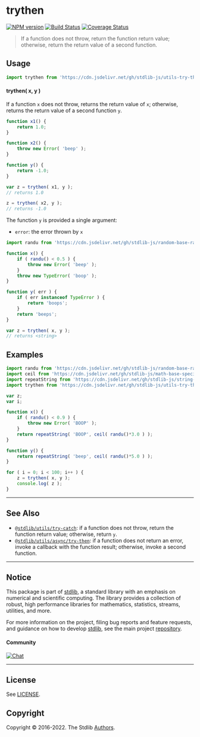 <!--

@license Apache-2.0

Copyright (c) 2018 The Stdlib Authors.

Licensed under the Apache License, Version 2.0 (the "License");
you may not use this file except in compliance with the License.
You may obtain a copy of the License at

   http://www.apache.org/licenses/LICENSE-2.0

Unless required by applicable law or agreed to in writing, software
distributed under the License is distributed on an "AS IS" BASIS,
WITHOUT WARRANTIES OR CONDITIONS OF ANY KIND, either express or implied.
See the License for the specific language governing permissions and
limitations under the License.

-->

# trythen

[![NPM version][npm-image]][npm-url] [![Build Status][test-image]][test-url] [![Coverage Status][coverage-image]][coverage-url] <!-- [![dependencies][dependencies-image]][dependencies-url] -->

> If a function does not throw, return the function return value; otherwise, return the return value of a second function.

<!-- Section to include introductory text. Make sure to keep an empty line after the intro `section` element and another before the `/section` close. -->

<section class="intro">

</section>

<!-- /.intro -->

<!-- Package usage documentation. -->



<section class="usage">

## Usage

```javascript
import trythen from 'https://cdn.jsdelivr.net/gh/stdlib-js/utils-try-then@deno/mod.js';
```

#### trythen( x, y )

If a function `x` does not throw, returns the return value of `x`; otherwise, returns the return value of a second function `y`.

```javascript
function x1() {
    return 1.0;
}

function x2() {
    throw new Error( 'beep' );
}

function y() {
    return -1.0;
}

var z = trythen( x1, y );
// returns 1.0

z = trythen( x2, y );
// returns -1.0
```

The function `y` is provided a single argument:

-   `error`: the error thrown by `x`

```javascript
import randu from 'https://cdn.jsdelivr.net/gh/stdlib-js/random-base-randu@deno/mod.js';

function x() {
    if ( randu() < 0.5 ) {
        throw new Error( 'beep' );
    }
    throw new TypeError( 'boop' );
}

function y( err ) {
    if ( err instanceof TypeError ) {
        return 'boops';
    }
    return 'beeps';
}

var z = trythen( x, y );
// returns <string>
```

</section>

<!-- /.usage -->

<!-- Package usage notes. Make sure to keep an empty line after the `section` element and another before the `/section` close. -->

<section class="notes">

</section>

<!-- /.notes -->

<!-- Package usage examples. -->

<section class="examples">

## Examples

<!-- eslint no-undef: "error" -->

```javascript
import randu from 'https://cdn.jsdelivr.net/gh/stdlib-js/random-base-randu@deno/mod.js';
import ceil from 'https://cdn.jsdelivr.net/gh/stdlib-js/math-base-special-ceil@deno/mod.js';
import repeatString from 'https://cdn.jsdelivr.net/gh/stdlib-js/string-repeat@deno/mod.js';
import trythen from 'https://cdn.jsdelivr.net/gh/stdlib-js/utils-try-then@deno/mod.js';

var z;
var i;

function x() {
    if ( randu() < 0.9 ) {
        throw new Error( 'BOOP' );
    }
    return repeatString( 'BOOP', ceil( randu()*3.0 ) );
}

function y() {
    return repeatString( 'beep', ceil( randu()*5.0 ) );
}

for ( i = 0; i < 100; i++ ) {
    z = trythen( x, y );
    console.log( z );
}
```

</section>

<!-- /.examples -->

<!-- Section to include cited references. If references are included, add a horizontal rule *before* the section. Make sure to keep an empty line after the `section` element and another before the `/section` close. -->

<section class="references">

</section>

<!-- /.references -->

<!-- Section for related `stdlib` packages. Do not manually edit this section, as it is automatically populated. -->

<section class="related">

* * *

## See Also

-   <span class="package-name">[`@stdlib/utils/try-catch`][@stdlib/utils/try-catch]</span><span class="delimiter">: </span><span class="description">if a function does not throw, return the function return value; otherwise, return `y`.</span>
-   <span class="package-name">[`@stdlib/utils/async/try-then`][@stdlib/utils/async/try-then]</span><span class="delimiter">: </span><span class="description">if a function does not return an error, invoke a callback with the function result; otherwise, invoke a second function.</span>

</section>

<!-- /.related -->

<!-- Section for all links. Make sure to keep an empty line after the `section` element and another before the `/section` close. -->


<section class="main-repo" >

* * *

## Notice

This package is part of [stdlib][stdlib], a standard library with an emphasis on numerical and scientific computing. The library provides a collection of robust, high performance libraries for mathematics, statistics, streams, utilities, and more.

For more information on the project, filing bug reports and feature requests, and guidance on how to develop [stdlib][stdlib], see the main project [repository][stdlib].

#### Community

[![Chat][chat-image]][chat-url]

---

## License

See [LICENSE][stdlib-license].


## Copyright

Copyright &copy; 2016-2022. The Stdlib [Authors][stdlib-authors].

</section>

<!-- /.stdlib -->

<!-- Section for all links. Make sure to keep an empty line after the `section` element and another before the `/section` close. -->

<section class="links">

[npm-image]: http://img.shields.io/npm/v/@stdlib/utils-try-then.svg
[npm-url]: https://npmjs.org/package/@stdlib/utils-try-then

[test-image]: https://github.com/stdlib-js/utils-try-then/actions/workflows/test.yml/badge.svg?branch=main
[test-url]: https://github.com/stdlib-js/utils-try-then/actions/workflows/test.yml?query=branch:main

[coverage-image]: https://img.shields.io/codecov/c/github/stdlib-js/utils-try-then/main.svg
[coverage-url]: https://codecov.io/github/stdlib-js/utils-try-then?branch=main

<!--

[dependencies-image]: https://img.shields.io/david/stdlib-js/utils-try-then.svg
[dependencies-url]: https://david-dm.org/stdlib-js/utils-try-then/main

-->

[chat-image]: https://img.shields.io/gitter/room/stdlib-js/stdlib.svg
[chat-url]: https://gitter.im/stdlib-js/stdlib/

[stdlib]: https://github.com/stdlib-js/stdlib

[stdlib-authors]: https://github.com/stdlib-js/stdlib/graphs/contributors

[umd]: https://github.com/umdjs/umd
[es-module]: https://developer.mozilla.org/en-US/docs/Web/JavaScript/Guide/Modules

[deno-url]: https://github.com/stdlib-js/utils-try-then/tree/deno
[umd-url]: https://github.com/stdlib-js/utils-try-then/tree/umd
[esm-url]: https://github.com/stdlib-js/utils-try-then/tree/esm
[branches-url]: https://github.com/stdlib-js/utils-try-then/blob/main/branches.md

[stdlib-license]: https://raw.githubusercontent.com/stdlib-js/utils-try-then/main/LICENSE

<!-- <related-links> -->

[@stdlib/utils/try-catch]: https://github.com/stdlib-js/utils-try-catch/tree/deno

[@stdlib/utils/async/try-then]: https://github.com/stdlib-js/utils-async-try-then/tree/deno

<!-- </related-links> -->

</section>

<!-- /.links -->
